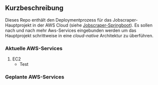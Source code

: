 ## Kurzbeschreibung
Dieses Repo enthält den Deploymentprozess für das Jobscraper-Hauptprojekt in der AWS Cloud (siehe <a href="https://github.com/lb-bewerbung/jobscraper-springboot">Jobscraper-Springboot</a>). Es sollen nach und nach mehr Aws-Services eingebunden werden um das Hauptprojekt schrittweise in eine *cloud-native* Architektur zu überführen.

### Aktuelle AWS-Services
1. EC2
   - Test

### Geplante AWS-Services

